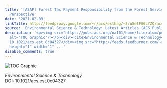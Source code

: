 ```yaml
---
title: '[ASAP] Forest Tax Payment Responsibility from the Forest Service Footprint
  Perspective'
date: '2021-02-09'
linkTitle: http://feedproxy.google.com/~r/acs/esthag/~3/uSetFG6LYZQ/acs.est.0c04327
source: 'Environmental Science & Technology: Latest Articles (ACS Publications)'
description: '<p><img src="https://pubs.acs.org/na101/home/literatum/publisher/achs/journals/content/esthag/0/esthag.ahead-of-print/acs.est.0c04327/20210209/images/medium/es0c04327_0005.gif"
  alt="TOC Graphic"/></p><div><cite>Environmental Science & Technology</cite></div><div>DOI:
  10.1021/acs.est.0c04327</div><img src="http://feeds.feedburner.com/~r/acs/esthag/~4/uSetFG6LYZQ"
  height="1" width="1" ...'
disable_comments: true
---
```

<p><img src="https://pubs.acs.org/na101/home/literatum/publisher/achs/journals/content/esthag/0/esthag.ahead-of-print/acs.est.0c04327/20210209/images/medium/es0c04327_0005.gif" alt="TOC Graphic"/></p><div><cite>Environmental Science & Technology</cite></div><div>DOI: 10.1021/acs.est.0c04327</div><img src="http://feeds.feedburner.com/~r/acs/esthag/~4/uSetFG6LYZQ" height="1" width="1" ...
